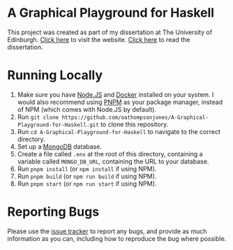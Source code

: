 # A Graphical Playground for Haskell
This project was created as part of my dissertation at The University of Edinburgh.
[Click here](https://haskell-playground.co.uk) to visit the website.
[Click here](https://haskell-playground.co.uk/dissertation) to read the dissertation.

# Running Locally
1. Make sure you have [Node.JS](https://nodejs.org/en/download) and [Docker](https://docs.docker.com/get-started/get-docker/) installed on your system. 
I would also recommend using [PNPM](https://pnpm.io/installation) as your package manager, instead of NPM (which comes with Node.JS by default).
1. Run `git clone https://github.com/oathompsonjones/A-Graphical-Playground-for-Haskell.git` to clone this repository.
1. Run `cd A-Graphical-Playground-for-Haskell` to navigate to the correct directory.
1. Set up a [MongoDB](https://www.mongodb.com) database.
1. Create a file called `.env` at the root of this directory, containing a variable called `MONGO_DB_URL`, containing the URL to your database.
1. Run `pnpm install` (or `npm install` if using NPM).
1. Run `pnpm build` (or `npm run build` if using NPM).
1. Run `pnpm start` (or `npm run start` if using NPM).

# Reporting Bugs
Please use the [issue tracker](https://github.com/oathompsonjones/A-Graphical-Playground-for-Haskell/issues) to report any bugs, and provide as much information as you can, including how to reproduce the bug where possible.